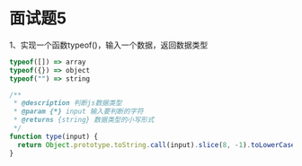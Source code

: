 <!-- 2017/11/30 -->

# 面试题5

1、实现一个函数typeof()，输入一个数据，返回数据类型

```js
typeof([]) => array
typeof({}) => object
typeof("") => string
```

```js
/**
 * @description 判断js数据类型
 * @param {*} input 输入要判断的字符
 * @returns {string} 数据类型的小写形式
 */
function type(input) {
  return Object.prototype.toString.call(input).slice(8, -1).toLowerCase()
}
```
